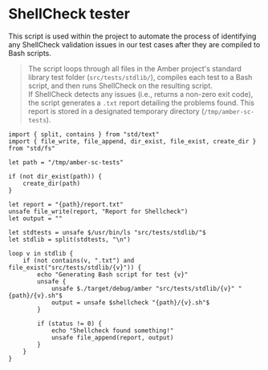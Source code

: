 # ShellCheck tester

This script is used within the project to automate the process of identifying any ShellCheck validation issues in our test cases after they are compiled to Bash scripts.

> The script loops through all files in the Amber project's standard library test folder (`src/tests/stdlib/`), compiles each test to a Bash script, and then runs ShellCheck on the resulting script.  
> If ShellCheck detects any issues (i.e., returns a non-zero exit code), the script generates a `.txt` report detailing the problems found. This report is stored in a designated temporary directory (`/tmp/amber-sc-tests`).

```ab
import { split, contains } from "std/text"
import { file_write, file_append, dir_exist, file_exist, create_dir } from "std/fs"

let path = "/tmp/amber-sc-tests"

if (not dir_exist(path)) {
    create_dir(path)
}

let report = "{path}/report.txt"
unsafe file_write(report, "Report for Shellcheck")
let output = ""

let stdtests = unsafe $/usr/bin/ls "src/tests/stdlib/"$
let stdlib = split(stdtests, "\n")

loop v in stdlib {
    if (not contains(v, ".txt") and file_exist("src/tests/stdlib/{v}")) {
        echo "Generating Bash script for test {v}"
        unsafe {
            unsafe $./target/debug/amber "src/tests/stdlib/{v}" "{path}/{v}.sh"$
            output = unsafe $shellcheck "{path}/{v}.sh"$
        }

        if (status != 0) {
            echo "Shellcheck found something!"
            unsafe file_append(report, output)
        }
    }
}
```
